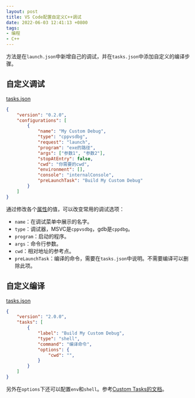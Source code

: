 ```yaml
---
layout: post
title: VS Code配置自定义C++调试
date: 2022-06-03 12:41:13 +0800
tags:
- 编程
- C++
---
```


方法是在`launch.json`中新增自己的调试，并在`tasks.json`中添加自定义的编译步骤。

## 自定义调试

[tasks.json](https://code.visualstudio.com/docs/editor/debugging#_launch-configurations)
```json
{
    "version": "0.2.0",
    "configurations": [
        {
            "name": "My Custom Debug",
            "type": "cppvsdbg",
            "request": "launch",
            "program": "exe的路径",
            "args": ["参数1", "参数2"],
            "stopAtEntry": false,
            "cwd": "你需要的cwd",
            "environment": [],
            "console": "internalConsole",
            "preLaunchTask": "Build My Custom Debug"
        }
    ]
}
```

通过修改各个[属性](https://code.visualstudio.com/docs/editor/debugging#_launchjson-attributes)的值，可以改变常用的调试选项：

- `name`：在调试菜单中展示的名字。
- `type`：调试器，MSVC是`cppvsdbg`，gdb是`cppdbg`。
- `program`：启动的程序。
- `args`：命令行参数。
- `cwd`：相对地址的参考点。
- `preLaunchTask`：编译的命令，需要在`tasks.json`中说明。不需要编译可以删除此项。

## 自定义编译

[tasks.json](https://code.visualstudio.com/docs/editor/tasks#vscode)
```json
{
    "version": "2.0.0",
    "tasks": [
        {
            "label": "Build My Custom Debug",
            "type": "shell",
            "command": "编译命令",
            "options": {
                "cwd": "",
            }
        }
    ]
}
```

另外在`options`下还可以配置`env`和`shell`。参考[Custom Tasks的文档](https://code.visualstudio.com/docs/editor/tasks#_custom-tasks)。
